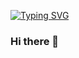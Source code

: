 [![Typing SVG](https://readme-typing-svg.demolab.com/?lines=Hi+There.+I'm+glad+you+are+here!;Second+line+of+text)](https://git.io/typing-svg)

### Hi there 👋

<!--
**NinjyaMaster/NinjyaMaster** is a ✨ _special_ ✨ repository because its `README.md` (this file) appears on your GitHub profile.

Here are some ideas to get you started:

- 🔭 I’m currently working on ...
- 🌱 I’m currently learning ...
- 👯 I’m looking to collaborate on ...
- 🤔 I’m looking for help with ...
- 💬 Ask me about ...
- 📫 How to reach me: ...
- 😄 Pronouns: ...
- ⚡ Fun fact: ...
-->
